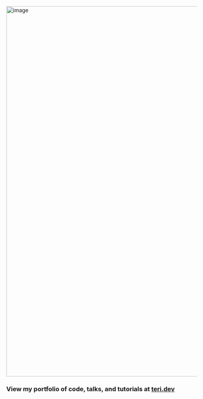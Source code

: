 
<img width="980" alt="image" src="https://user-images.githubusercontent.com/19171465/197316965-fa951016-1248-4a25-b532-213085a1a4aa.png">

<h3>View my portfolio of code, talks, and tutorials at <a href="https://teri.dev">teri.dev</a></h3>



